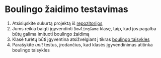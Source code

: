 # Boulingo žaidimo testavimas

1. Atsisiųskite sukurtą projektą iš [repozitorijos](unit-testing)
2. Jums reikia baigti įgyvendinti `BowlingGame` klasę, taip, kad jos pagalba būtų galima imituoti boulingo žaidimą
3. Klasė turėtų būti įgyventina atsižvelgiant į tikras [boulingo taisykles](http://neokaunas.lt/boulingo-taisykles/)
4. Parašykite *unit* testus, įrodančius, kad klasės įgyvendinimas atitinka boulingo taisykles
